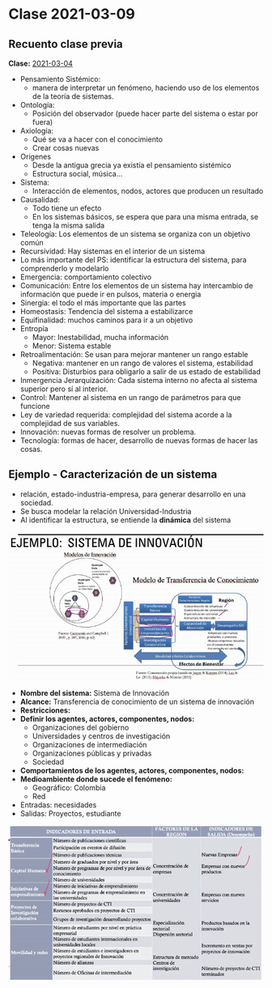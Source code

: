 # Clase 2021-03-09

## Recuento clase previa

**Clase:** [2021-03-04](2021_03_04.md)

- Pensamiento Sistémico:
  - manera de interpretar un fenómeno, haciendo uso de los elementos de la teoría de sistemas.
- Ontología:
  - Posición del observador (puede hacer parte del sistema o estar por fuera)
- Axiología:
  - Qué se va a hacer con el conocimiento
  - Crear cosas nuevas
- Origenes
  - Desde la antigua grecia ya existía el pensamiento sistémico
  - Estructura social, música...
- Sistema:
  - Interacción de elementos, nodos, actores que producen un resultado
- Causalidad:
  - Todo tiene un efecto
  - En los sistemas básicos, se espera que para una misma entrada, se tenga la misma salida
- Teleología: Los elementos de un sistema se organiza con un objetivo común
- Recursividad: Hay sistemas en el interior de un sistema
- Lo más importante del PS: identificar la estructura del sistema, para comprenderlo y modelarlo
- Emergencia: comportamiento colectivo
- Comunicación: Entre los elementos de un sistema hay intercambio de información que puede ir en pulsos, materia o energia
- Sinergia: el todo el más importante que las partes
- Homeostasis: Tendencia del sistema a estabilizarce
- Equifinalidad: muchos caminos para ir a un objetivo
- Entropía
  - Mayor: Inestabilidad, mucha información
  - Menor: Sistema estable
- Retroalimentación: Se usan para mejorar  mantener un rango estable 
  - Negativa: mantener en un rango de valores el sistema, estabilidad
  - Positiva: Disturbios para obligarlo a salir de us estado de estabilidad
- Inmergencia Jerarquización: Cada sistema interno no afecta al sistema superior pero sí al interior.
- Control: Mantener al sistema en un rango de parámetros para que funcione
- Ley de variedad requerida: complejidad del sistema acorde a la complejidad de sus variables.
- Innovación: nuevas formas de resolver un problema.
- Tecnología: formas de hacer, desarrollo de nuevas formas de hacer las cosas.

## Ejemplo - Caracterización de un sistema

- relación, estado-industria-empresa, para generar desarrollo en una sociedad.
- Se busca modelar la relación Universidad-Industria
- Al identificar la estructura, se entiende la **dinámica** del sistema

![Ejemplo de modelamiento](images/00E.png)

- **Nombre del sistema:** Sistema de Innovación
- **Alcance:** Transferencia de conocimiento de un sistema de innovación
- **Restricciones:**
- **Definir los agentes, actores, componentes, nodos:** 
  - Organizaciones del gobierno
  - Universidades y centros de investigación
  - Organizaciones de intermediación
  - Organizaciones públicas y privadas
  - Sociedad
- **Comportamientos de los agentes, actores, componentes, nodos:**
- **Medioambiente donde sucede el fenómeno:**
  - Geográfico: Colombia
  - Red
- Entradas: necesidades
- Salidas: Proyectos, estudiante

![Entradas y salidas](images/00F.png)